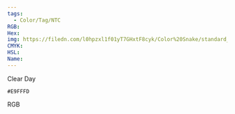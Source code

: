 ```yaml
---
tags:
  - Color/Tag/NTC
RGB:
Hex:
img: https://filedn.com/l0hpzxl1f01yT7GHxtF8cyk/Color%20Snake/standard_csv_to_svg/E9FFFD.svg
CMYK:
HSL:
Name:
---
```

Clear Day
```palette
#E9FFFD
```
RGB
